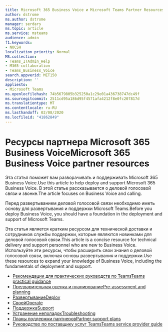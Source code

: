 ```yaml
---
title: Microsoft 365 Business Voice и Microsoft Teams Partner Resources
author: dstrome
ms.author: dstrome
manager: serdars
ms.topic: article
ms.service: msteams
audience: admin
f1.keywords:
- NOCSH
localization_priority: Normal
MS.collection:
- Teams_ITAdmin_Help
- M365-collaboration
- Teams_Business_Voice
search.appverid: MET150
description: ''
appliesto:
- Microsoft Teams
ms.openlocfilehash: 74b5679805b325250a1c29e01a436738747dc49f
ms.sourcegitcommit: 2511cd95a186d95f4571afa4212f8e0fc207817d
ms.translationtype: MT
ms.contentlocale: ru-RU
ms.lasthandoff: 02/08/2020
ms.locfileid: "41862849"
---
```

# <a name="microsoft-365-business-voice-partner-resources"></a><span data-ttu-id="6372c-102">Ресурсы партнера Microsoft 365 Business Voice</span><span class="sxs-lookup"><span data-stu-id="6372c-102">Microsoft 365 Business Voice partner resources</span></span>

<span data-ttu-id="6372c-103">Эта статья поможет вам разворачивать и поддерживать Microsoft 365 Business Voice.</span><span class="sxs-lookup"><span data-stu-id="6372c-103">Use this article to help deploy and support Microsoft 365 Business Voice.</span></span> <span data-ttu-id="6372c-104">В этой статье рассказывается о деловой голосовой связи и звонке.</span><span class="sxs-lookup"><span data-stu-id="6372c-104">The article focuses on Business Voice and calling.</span></span>

<span data-ttu-id="6372c-105">Перед развертыванием деловой голосовой связи необходимо иметь основу для развертывания и поддержки Microsoft Teams.</span><span class="sxs-lookup"><span data-stu-id="6372c-105">Before you deploy Business Voice, you should have a foundation in the deployment and support of Microsoft Teams.</span></span>

<span data-ttu-id="6372c-106">Эта статья является кратким ресурсом для технической доставки и сотрудников службы поддержки, которые являются новинками для деловой голосовой связи.</span><span class="sxs-lookup"><span data-stu-id="6372c-106">This article is a concise resource for technical delivery and support personnel who are new to Business Voice.</span></span> <span data-ttu-id="6372c-107">Используйте эти ресурсы, чтобы расширить свои знания о деловой голосовой связи, включая основы развертывания и поддержки.</span><span class="sxs-lookup"><span data-stu-id="6372c-107">Use these resources to expand your knowledge of Business Voice, including the fundamentals of deployment and support.</span></span>

- [<span data-ttu-id="6372c-108">Рекомендации для практических руководств по Teams</span><span class="sxs-lookup"><span data-stu-id="6372c-108">Teams practical guidance</span></span>](../cloud-voice-landing-page.md)
- [<span data-ttu-id="6372c-109">Предварительная оценка и планирование</span><span class="sxs-lookup"><span data-stu-id="6372c-109">Pre-assessment and planning</span></span>](../3-envision-evaluate-my-environment.md)
- [<span data-ttu-id="6372c-110">Развертывание</span><span class="sxs-lookup"><span data-stu-id="6372c-110">Deploy</span></span>](../3-onboard-deploy-my-service.md)
- [<span data-ttu-id="6372c-111">Своей</span><span class="sxs-lookup"><span data-stu-id="6372c-111">Operate</span></span>](../1-drive-value-operate-my-service.md)
- [<span data-ttu-id="6372c-112">Поддержка</span><span class="sxs-lookup"><span data-stu-id="6372c-112">Support</span></span>](../prepare-network.md)
- [<span data-ttu-id="6372c-113">Устранение неполадок</span><span class="sxs-lookup"><span data-stu-id="6372c-113">Troubleshooting</span></span>](../connectivity-issues.md)
- [<span data-ttu-id="6372c-114">Планы поддержки партнеров</span><span class="sxs-lookup"><span data-stu-id="6372c-114">Partner support plans</span></span>](https://partner.microsoft.com/support/partnersupport)
- [<span data-ttu-id="6372c-115">Руководство по поставщику услуг Teams</span><span class="sxs-lookup"><span data-stu-id="6372c-115">Teams service provider guide</span></span>](https://aka.ms/teamsserviceproviderguide)
